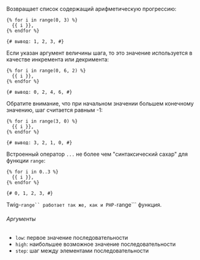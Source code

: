 Возвращает список содержащий арифметическую прогрессию:

```twig
{% for i in range(0, 3) %}
  {{ i }},
{% endfor %}

{# вывод: 1, 2, 3, #}
```

Если указан аргумент величины шага, то это значение используется в качестве инкремента или декримента:

```twig
{% for i in range(0, 6, 2) %}
  {{ i }},
{% endfor %}

{# вывод: 0, 2, 4, 6, #}
```

Обратите внимание, что при начальном значении большем конечному значению, шаг считается равным -1:

```twig
{% for i in range(3, 0) %}
  {{ i }},
{% endfor %}

{# вывод: 3, 2, 1, 0, #}
```

Встроенный оператор ```...``` не более чем "синтаксический сахар" для функции ```range```:

```twig
{% for i in 0..3 %}
  {{ i }},
{% endfor %}

{# 0, 1, 2, 3, #}
```

Twig-```range`` работает так же, как и PHP-```range``` функция.

###### Аргументы

- ```low```: первое значение последовательности
- ```high```: наибольшее возможное значение последовательности
- ```step```: шаг между элементами последовательности
